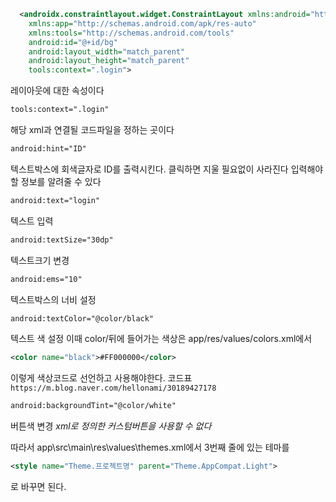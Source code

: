 ```xml
  <androidx.constraintlayout.widget.ConstraintLayout xmlns:android="http://schemas.android.com/apk/res/android"
    xmlns:app="http://schemas.android.com/apk/res-auto"
    xmlns:tools="http://schemas.android.com/tools"
    android:id="@+id/bg"
    android:layout_width="match_parent"
    android:layout_height="match_parent"
    tools:context=".login">
 ```
 레이아웃에 대한 속성이다
 
 ```xml
 tools:context=".login"
 ```
 해당 xml과 연결될 코드파일을 정하는 곳이다 
 
 ```xml
android:hint="ID"
```
텍스트박스에 회색글자로 ID를 출력시킨다. 클릭하면 지울 필요없이 사라진다
입력해야할 정보를 알려줄 수 있다

```xml
android:text="login"
```
텍스트 입력

```xml
android:textSize="30dp"
```
텍스트크기 변경

```xml
android:ems="10"
```
텍스트박스의 너비 설정

```xml
android:textColor="@color/black"
```
텍스트 색 설정 
이때 color/뒤에 들어가는 색상은 app/res/values/colors.xml에서 
```xml
<color name="black">#FF000000</color>
``` 
이렇게 색상코드로 선언하고 사용해야한다.
코드표 
`https://m.blog.naver.com/hellonami/30189427178`

```xml
android:backgroundTint="@color/white"
```
버튼색 변경 *xml로 정의한 커스텀버튼을 사용할 수 없다*

따라서 app\src\main\res\values\themes.xml에서 3번째 줄에 있는 테마를
```xml
<style name="Theme.프로젝트명" parent="Theme.AppCompat.Light">
```
로 바꾸면 된다.

